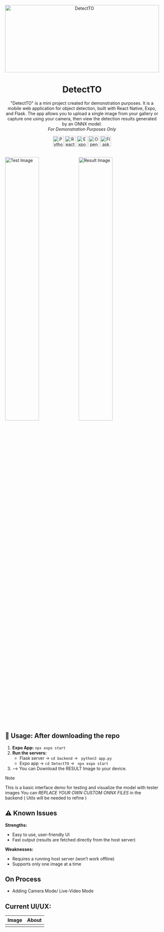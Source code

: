 <div align="center">
    <img width="100%" height="220" object="cover" alt="DetectTO" src="https://github.com/John-Da/DetectTO-Object-Detection-Mobile-WebNative-App/blob/main/DetectTO.png">
  <h1>DetectTO</h1>
  <p>
    "DetectTO" is a mini project created for demonstration purposes. It is a mobile web application 
    for object detection, built with React Native, Expo, and Flask. The app allows you to upload a 
    single image from your gallery or capture one using your camera, then view the detection results 
    generated by an ONNX model.<br>
    <em>For Demonstration Purposes Only</em>
  </p>

  <p>
    <img alt="Python" src="https://img.shields.io/badge/Python-3.12-blue?logo=python&logoColor=white" height="35"/>
    <img alt="React Native" src="https://img.shields.io/badge/React%20Native-lightblue?logo=react&logoColor=white" height="35"/>
    <img alt="Expo App" src="https://img.shields.io/badge/Expo%20App-brown?logo=expo&logoColor=white" height="35"/>
    <img alt="OpenCV" src="https://img.shields.io/badge/OpenCV-green?logo=opencv&logoColor=white" height="35"/>
    <img alt="Flask" src="https://img.shields.io/badge/Flask-darkblue?logo=flask&logoColor=white" height="35"/>
  </p>
</div>


<br>

<div>
  <img width="47%" src="https://github.com/John-Da/DetectTO-Object-Detection-Mobile-WebNative-App/blob/main/test_img.jpg" alt="Test Image" />
  <img width="47%" src="https://github.com/John-Da/DetectTO-Object-Detection-Mobile-WebNative-App/blob/main/tested_img.jpg" alt="Result Image" />
</div>

<br>

<h2>🚀 Usage: After downloading the repo</h2>
<ol>
  <li><strong>Expo App:</strong> <code>npx expo start</code></li>
  <li><strong>Run the servers:</strong>
    <ul>
      <li>Flask server → <code>cd backend</code> → <code> python3 app.py</code></li>
      <li>Expo app → <code>cd DetectTO</code> → <code> npx expo start</code></li>
    </ul>
    <li> --> You can Download the RESULT Image to your device.</li>
  </li>
</ol>

> [!Note]
> This is a basic interface demo for testing and visualize the model with tester images
> You can *REPLACE YOUR OWN CUSTOM ONNX FILES* in the backend ( Utils will be needed to refine )


<h2>⚠️ Known Issues</h2>

<strong>Strengths:</strong>
<ul>
  <li>Easy to use, user-friendly UI</li>
  <li>Fast output (results are fetched directly from the host server)</li>
</ul>

<strong>Weaknesses:</strong>
<ul>
  <li>Requires a running host server (won’t work offline)</li>
  <li>Supports only one image at a time</li>
</ul>


<h2>On Process</h2>
<ul>
  <li>Adding Camera Mode/ Live-Video Mode</li>
</ul>

## Current UI/UX:

|                 Image                    |                     About                   |
| :--------------------------------------- | :------------------------------------------ |
|                                          |                                             |

